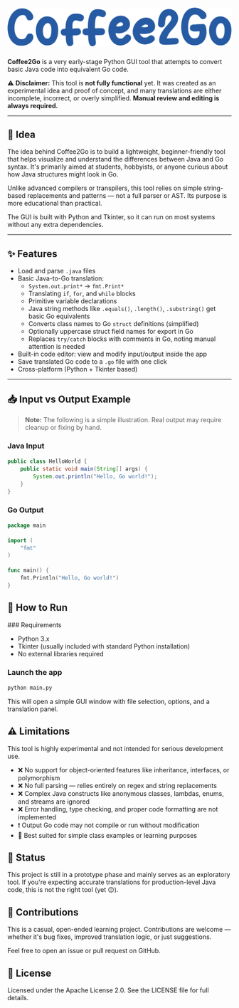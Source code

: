 <h1 align="center">
  <img src="md/font.png" alt="Coffee2Go" > 
</h1>

**Coffee2Go** is a very early-stage Python GUI tool that attempts to convert basic Java code into equivalent Go code.

⚠️ **Disclaimer:** This tool is **not fully functional** yet. It was created as an experimental idea and proof of concept, and many translations are either incomplete, incorrect, or overly simplified. **Manual review and editing is always required.**

---

## 🧠 Idea

The idea behind Coffee2Go is to build a lightweight, beginner-friendly tool that helps visualize and understand the differences between Java and Go syntax. It's primarily aimed at students, hobbyists, or anyone curious about how Java structures might look in Go.

Unlike advanced compilers or transpilers, this tool relies on simple string-based replacements and patterns — not a full parser or AST. Its purpose is more educational than practical.

The GUI is built with Python and Tkinter, so it can run on most systems without any extra dependencies.

---

## ✨ Features

- Load and parse `.java` files
- Basic Java-to-Go translation:
  - `System.out.print*` → `fmt.Print*`
  - Translating `if`, `for`, and `while` blocks
  - Primitive variable declarations
  - Java string methods like `.equals()`, `.length()`, `.substring()` get basic Go equivalents
  - Converts class names to Go `struct` definitions (simplified)
  - Optionally uppercase struct field names for export in Go
  - Replaces `try/catch` blocks with comments in Go, noting manual attention is needed
- Built-in code editor: view and modify input/output inside the app
- Save translated Go code to a `.go` file with one click
- Cross-platform (Python + Tkinter based)

---

## 📥 Input vs Output Example

> **Note:** The following is a simple illustration. Real output may require cleanup or fixing by hand.

### Java Input

```java
public class HelloWorld {
    public static void main(String[] args) {
        System.out.println("Hello, Go world!");
    }
}
```

### Go Output
```go
package main

import (
    "fmt"
)

func main() {
    fmt.Println("Hello, Go world!")
}
```

## 🚀 How to Run

### Requirements
- Python 3.x
- Tkinter (usually included with standard Python installation)
- No external libraries required

### Launch the app

```bash
python main.py
```
This will open a simple GUI window with file selection, options, and a translation panel.

## ⚠️ Limitations

This tool is highly experimental and not intended for serious development use.

- ❌ No support for object-oriented features like inheritance, interfaces, or polymorphism
- ❌ No full parsing — relies entirely on regex and string replacements
- ❌ Complex Java constructs like anonymous classes, lambdas, enums, and streams are ignored
- ❌ Error handling, type checking, and proper code formatting are not implemented
- ❗ Output Go code may not compile or run without modification
- 🧪 Best suited for simple class examples or learning purposes

## 🧪 Status

This project is still in a prototype phase and mainly serves as an exploratory tool.
If you're expecting accurate translations for production-level Java code, this is not the right tool (yet 😉).

## 🤝 Contributions

This is a casual, open-ended learning project. Contributions are welcome — whether it's bug fixes, improved translation logic, or just suggestions.

Feel free to open an issue or pull request on GitHub.

## 📄 License

Licensed under the Apache License 2.0.
See the LICENSE file for full details.

